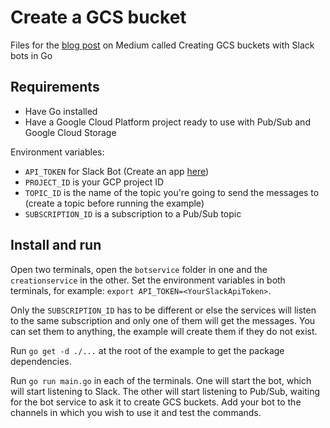 # Create a GCS bucket

Files for the [blog post](https://medium.com/unacastlabs/writing-a-slack-chatbot-in-golang-31758cba86fe) on Medium called Creating GCS buckets with Slack bots in Go

## Requirements

- Have Go installed
- Have a Google Cloud Platform project ready to use with Pub/Sub and Google Cloud Storage

Environment variables:
- `API_TOKEN` for Slack Bot (Create an app [here](https://api.slack.com/apps))
- `PROJECT_ID` is your GCP project ID
- `TOPIC_ID` is the name of the topic you're going to send the messages to (create a topic before running the example)
- `SUBSCRIPTION_ID` is a subscription to a Pub/Sub topic

## Install and run

Open two terminals, open the `botservice` folder in one and the `creationservice` in the other. Set the environment variables in both terminals, for example: `export API_TOKEN=<YourSlackApiToken>`. 

Only the `SUBSCRIPTION_ID` has to be different or else the services will listen to the same subscription and only one of them will get the messages. You can set them to anything, the example will create them if they do not exist.

Run `go get -d ./...` at the root of the example to get the package dependencies.

Run `go run main.go` in each of the terminals. One will start the bot, which will start listening to Slack. The other will start listening to Pub/Sub, waiting for the bot service to ask it to create GCS buckets. Add your bot to the channels in which you wish to use it and test the commands.